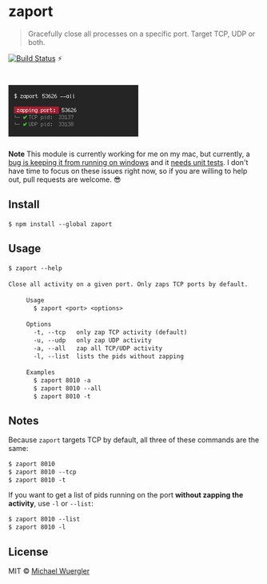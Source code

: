 # zaport 

> Gracefully close all processes on a specific port. Target TCP, UDP or both.

[![Build Status](https://travis-ci.org/radiovisual/zaport.svg?branch=master)](https://travis-ci.org/radiovisual/zaport) :zap:

# ![zaport](media/screenshot.png)

**Note** This module is currently working for me on my mac, but currently, a [bug is keeping it from running on windows](https://github.com/radiovisual/zaport/issues/1) and it [needs unit tests](https://github.com/radiovisual/zaport/issues/2). I don't have time to focus on these issues right now, so if you are willing to help out, pull requests are welcome. :sunglasses:   

## Install

```
$ npm install --global zaport
```


## Usage

```
$ zaport --help

Close all activity on a given port. Only zaps TCP ports by default.

	 Usage
	   $ zaport <port> <options>

	 Options
	   -t, --tcp   only zap TCP activity (default)
	   -u, --udp   only zap UDP activity
	   -a, --all   zap all TCP/UDP activity
       -l, --list  lists the pids without zapping
       
	 Examples
	   $ zaport 8010 -a
	   $ zaport 8010 --all
	   $ zaport 8010 -t
```

## Notes

Because `zaport` targets TCP by default, all three of these commands are the same: 
```
$ zaport 8010
$ zaport 8010 --tcp
$ zaport 8010 -t
```

If you want to get a list of pids running on the port **without zapping the activity**, use `-l` or `--list`:

```
$ zaport 8010 --list
$ zaport 8010 -l
```

## License

MIT © [Michael Wuergler](http://numetriclabs.com)
